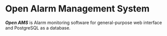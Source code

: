 Open Alarm Management System
===================

**<i>Open AMS</i>** is Alarm monitoring software  for general-purpose web interface and PostgreSQL as a database.